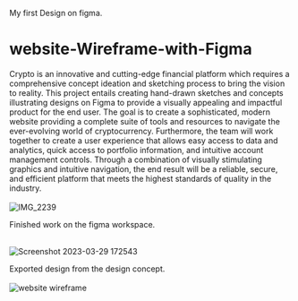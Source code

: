 My first Design on figma. 
# website-Wireframe-with-Figma
Crypto is an innovative and cutting-edge financial platform which requires a comprehensive concept ideation and sketching process to bring the vision to reality. This project entails creating hand-drawn sketches and concepts illustrating designs on Figma to provide a visually appealing and impactful product for the end user. The goal is to create a sophisticated, modern website providing a complete suite of tools and resources to navigate the ever-evolving world of cryptocurrency. Furthermore, the team will work together to create a user experience that allows easy access to data and analytics, quick access to portfolio information, and intuitive account management controls. Through a combination of visually stimulating graphics and intuitive navigation, the end result will be a reliable, secure, and efficient platform that meets the highest standards of quality in the industry.
<br>
<br>
![IMG_2239](https://user-images.githubusercontent.com/50834895/228607049-742f27ba-68b2-4d41-b712-290e975bff2a.jpg)

Finished work on the figma workspace. 
<br>
<br>

![Screenshot 2023-03-29 172543](https://user-images.githubusercontent.com/50834895/228607348-148480ab-944d-42f9-af80-fcf27dc3e38e.png)

Exported design from the design concept. 
<br>
<br>
![website wireframe ](https://user-images.githubusercontent.com/50834895/228608363-a02fd082-3d6e-4023-b395-5c226ca0c4e3.jpg)
